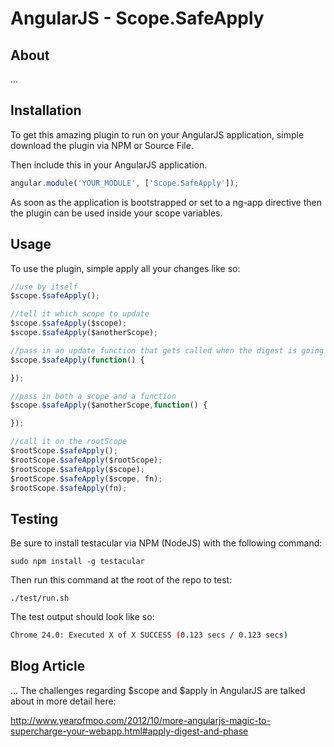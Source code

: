 # AngularJS - Scope.SafeApply

## About

...

## Installation

To get this amazing plugin to run on your AngularJS application, simple download the plugin via NPM or Source File.

Then include this in your AngularJS application.

```javascript
angular.module('YOUR_MODULE', ['Scope.SafeApply']);
```

As soon as the application is bootstrapped or set to a ng-app directive then the plugin can be used inside your scope variables.

## Usage

To use the plugin, simple apply all your changes like so:

```javascript
//use by itself
$scope.$safeApply();

//tell it which scope to update
$scope.$safeApply($scope);
$scope.$safeApply($anotherScope);

//pass in an update function that gets called when the digest is going on...
$scope.$safeApply(function() {

});

//pass in both a scope and a function
$scope.$safeApply($anotherScope,function() {

});

//call it on the rootScope
$rootScope.$safeApply();
$rootScope.$safeApply($rootScope);
$rootScope.$safeApply($scope);
$rootScope.$safeApply($scope, fn);
$rootScope.$safeApply(fn);
```

## Testing

Be sure to install testacular via NPM (NodeJS) with the following command:

`sudo npm install -g testacular`

Then run this command at the root of the repo to test:

`./test/run.sh`

The test output should look like so:

```bash
Chrome 24.0: Executed X of X SUCCESS (0.123 secs / 0.123 secs)
```

## Blog Article

...
The challenges regarding $scope and $apply in AngularJS are talked about in more detail here:

http://www.yearofmoo.com/2012/10/more-angularjs-magic-to-supercharge-your-webapp.html#apply-digest-and-phase

